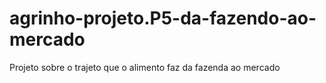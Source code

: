 # agrinho-projeto.P5-da-fazendo-ao-mercado
Projeto sobre o trajeto que o alimento faz da fazenda ao mercado
